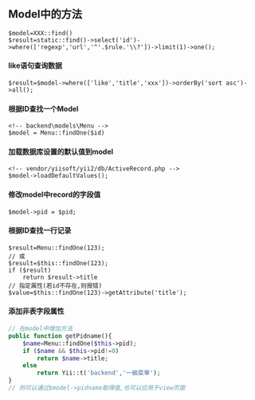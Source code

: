 ## Model中的方法
	$model=XXX::find()
	$result=static::find()->select('id')->where(['regexp','url','^'.$rule.'\\?'])->limit(1)->one();
	
#### like语句查询数据
	$result=$model->where(['like','title','xxx'])->orderBy('sort asc')->all();
	
#### 根据ID查找一个Model
	<!-- backend\models\Menu -->
	$model = Menu::findOne($id)

#### 加载数据库设置的默认值到model
	<!-- vendor/yiisoft/yii2/db/ActiveRecord.php -->
	$model->loadDefaultValues();


#### 修改model中record的字段值
	$model->pid = $pid;


#### 根据ID查找一行记录
	$result=Menu::findOne(123);
	// 或
	$result=$this::findOne(123);
	if ($result)
		return $result->title
	// 指定属性(若id不存在,则报错)
	$value=$this::findOne(123)->getAttribute('title');

#### 添加非表字段属性
~~~php
// 在model中增加方法
public function getPidname(){
    $name=Menu::findOne($this->pid);
    if ($name && $this->pid!=0)
        return $name->title;
    else
        return Yii::t('backend','一級菜單');
}
// 则可以通过$model->pidname取得值,也可以应用于view页面
~~~